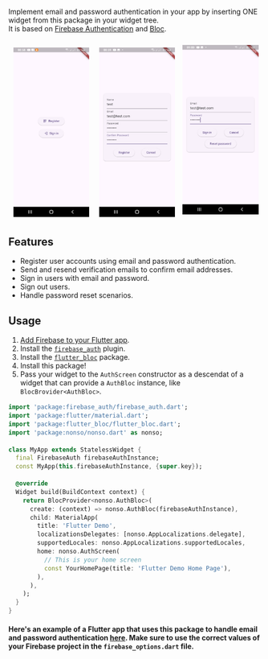 Implement email and password authentication in your app by inserting ONE widget from this package in your widget tree.  
It is based on [Firebase Authentication](https://firebase.google.com/docs/auth) and [Bloc](https://bloclibrary.dev/).

<img alt="auth_options" src="https://raw.githubusercontent.com/ahmedsameha1/nonso/main/screenshots/auth_options.png" width="30%" hspace="10" vspace="5"><img alt="register" src="https://raw.githubusercontent.com/ahmedsameha1/nonso/main/screenshots/register.png" width="30%" hspace="10" vspace="5"><img alt="sign_in" src="https://raw.githubusercontent.com/ahmedsameha1/nonso/main/screenshots/sign_in.png" width="30%" hspace="5" vspace="10">

## Features

- Register user accounts using email and password authentication.
- Send and resend verification emails to confirm email addresses.
- Sign in users with email and password.
- Sign out users.
- Handle password reset scenarios.

## Usage

1. [Add Firebase to your Flutter app](https://firebase.google.com/docs/flutter/setup?platform=ios).
2. Install the [`firebase_auth`](https://pub.dev/packages/firebase_auth) plugin.
3. Install the [`flutter_bloc`](https://pub.dev/packages/flutter_bloc) package.
4. Install this package!
5. Pass your widget to the `AuthScreen` constructor as a descendat of a widget that can provide a `AuthBloc` instance, like `BlocBrovider<AuthBloc>`.
```dart
import 'package:firebase_auth/firebase_auth.dart';
import 'package:flutter/material.dart';
import 'package:flutter_bloc/flutter_bloc.dart';
import 'package:nonso/nonso.dart' as nonso;

class MyApp extends StatelessWidget {
  final FirebaseAuth firebaseAuthInstance;
  const MyApp(this.firebaseAuthInstance, {super.key});

  @override
  Widget build(BuildContext context) {
    return BlocProvider<nonso.AuthBloc>(
      create: (context) => nonso.AuthBloc(firebaseAuthInstance),
      child: MaterialApp(
        title: 'Flutter Demo',
        localizationsDelegates: [nonso.AppLocalizations.delegate],
        supportedLocales: nonso.AppLocalizations.supportedLocales,
        home: nonso.AuthScreen(
          // This is your home screen
          const YourHomePage(title: 'Flutter Demo Home Page'),
        ),
      ),
    );
  }
}
```

#### Here's an example of a Flutter app that uses this package to handle email and password authentication [here](https://github.com/ahmedsameha1/nonso/tree/main/example). Make sure to use the correct values of your Firebase project in the `firebase_options.dart` file.